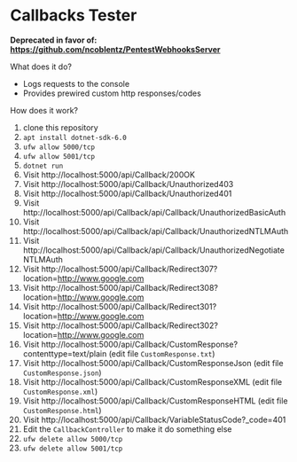 # Callbacks Tester

__Deprecated in favor of: https://github.com/ncoblentz/PentestWebhooksServer__

What does it do?
* Logs requests to the console
* Provides prewired custom http responses/codes

How does it work?
1. clone this repository
1. `apt install dotnet-sdk-6.0`
2. `ufw allow 5000/tcp`
3. `ufw allow 5001/tcp`
4. `dotnet run`
5. Visit http://localhost:5000/api/Callback/200OK
6. Visit http://localhost:5000/api/Callback/Unauthorized403
7. Visit http://localhost:5000/api/Callback/Unauthorized401
8. Visit http://localhost:5000/api/Callback/api/Callback/UnauthorizedBasicAuth
9. Visit http://localhost:5000/api/Callback/api/Callback/UnauthorizedNTLMAuth
10. Visit http://localhost:5000/api/Callback/api/Callback/UnauthorizedNegotiateNTLMAuth
11. Visit http://localhost:5000/api/Callback/Redirect307?location=http://www.google.com
12. Visit http://localhost:5000/api/Callback/Redirect308?location=http://www.google.com
13. Visit http://localhost:5000/api/Callback/Redirect301?location=http://www.google.com
14. Visit http://localhost:5000/api/Callback/Redirect302?location=http://www.google.com
15. Visit http://localhost:5000/api/Callback/CustomResponse?contenttype=text/plain (edit file `CustomResponse.txt`)
16. Visit http://localhost:5000/api/Callback/CustomResponseJson (edit file `CustomResponse.json`)
17. Visit http://localhost:5000/api/Callback/CustomResponseXML (edit file `CustomResponse.xml`)
18. Visit http://localhost:5000/api/Callback/CustomResponseHTML (edit file `CustomResponse.html`)
19. Visit http://localhost:5000/api/Callback/VariableStatusCode?_code=401
20. Edit the `CallbackController` to make it do something else
21. `ufw delete allow 5000/tcp`
22. `ufw delete allow 5001/tcp`
